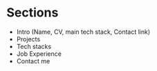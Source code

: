 # Sections
- Intro (Name, CV, main tech stack, Contact link)
- Projects
- Tech stacks
- Job Experience
- Contact me